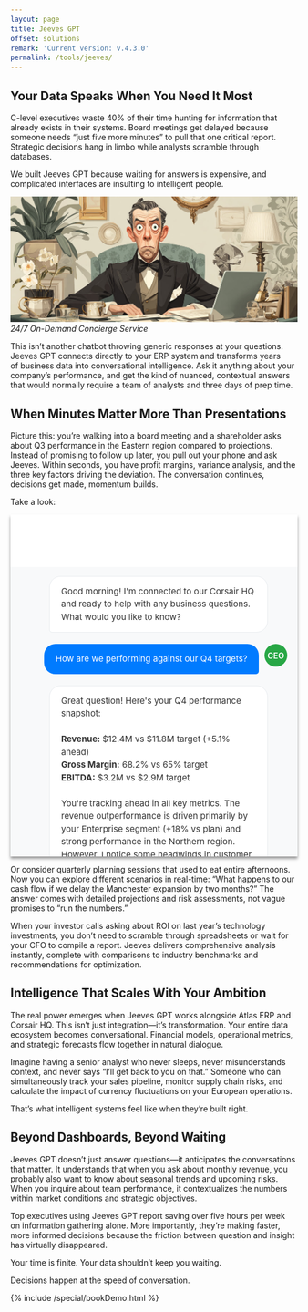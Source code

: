 ```yaml
---
layout: page
title: Jeeves GPT
offset: solutions
remark: 'Current version: v.4.3.0'
permalink: /tools/jeeves/
---
```


## Your Data Speaks When You Need It Most

C-level executives waste 40% of their time hunting for information that already exists in their systems. Board meetings get delayed because someone needs “just five more minutes” to pull that one critical report. Strategic decisions hang in limbo while analysts scramble through databases.

We built Jeeves GPT because waiting for answers is expensive, and complicated interfaces are insulting to intelligent people.

<div class="full-width">
  <img src="/assets/img/newsroom/2025/jeeves-release.jpg" />
  <cite>24/7 On-Demand Concierge Service</cite>
</div>

This isn’t another chatbot throwing generic responses at your questions. Jeeves GPT connects directly to your ERP system and transforms years of business data into conversational intelligence. Ask it anything about your company’s performance, and get the kind of nuanced, contextual answers that would normally require a team of analysts and three days of prep time.

## When Minutes Matter More Than Presentations

Picture this: you’re walking into a board meeting and a shareholder asks about Q3 performance in the Eastern region compared to projections. Instead of promising to follow up later, you pull out your phone and ask Jeeves. Within seconds, you have profit margins, variance analysis, and the three key factors driving the deviation. The conversation continues, decisions get made, momentum builds.

Take a look:

<style>
    .chat-container {
        width: 100%;
        height: 600px;
        background: white;
        box-shadow: 0 4px 5px rgba(0,0,0,0.4);
        display: flex;
        flex-direction: column;
        overflow: hidden;
    }
    
    .chat-header {
        background: var(--gray-trans);
        color: white;
        padding: 20px;
    }
    
    .chat-messages {
        flex: 1;
        padding: 16px 8px;
        overflow-y: auto;
        background: #f8f9fa;
    }
    
    .message {
        margin-bottom: 20px;
        display: flex;
        align-items: flex-start;
    }
    
    .user-message {
        justify-content: flex-end;
    }
    
    .bot-message {
        justify-content: flex-start;
    }
    
    .message-content {
        max-width: 70%;
        padding: 15px 20px;
        border-radius: 20px;
        font-size: 15px;
        line-height: 1.5;
    }
    
    .user-message .message-content {
        background: #007bff;
        color: white;
        border-bottom-right-radius: 5px;
    }
    
    .bot-message .message-content {
        background: white;
        color: #333;
        border-bottom-left-radius: 5px;
        border: 1px solid #e9ecef;
    }
    
    .avatar {
        width: 40px;
        height: 40px;
        border-radius: 50%;
        margin: 0 10px;
        display: flex;
        align-items: center;
        justify-content: center;
        font-weight: 600;
        font-size: 14px;
    }
    
    .user-avatar {
        background: #28a745;
        color: white;
    }
    
    .bot-avatar {
        background-image: url(/assets/img/common/avatars/jeeves-avatar.png);
        background-position: center;
        color: white;
    }
    
    .highlight {
        background: #fff3cd;
        padding: 2px 6px;
        border-radius: 4px;
        font-weight: 600;
    }
    
    .typing {
        padding: 10px 20px;
        color: #6c757d;
        font-style: italic;
        font-size: 14px;
    }
    
    @keyframes fadeIn {
        from { opacity: 0; transform: translateY(10px); }
        to { opacity: 1; transform: translateY(0); }
    }
    
    .message {
        animation: fadeIn 0.3s ease-out;
    }
</style>

<div class="text-content-caption">
    <div class="chat-container">
        <div class="chat-header">
            <p>🟢 Jeeves connected to Corsair HQ...</p>
        </div>
        <div class="chat-messages" id="messages">
            <div class="message bot-message">
                <div class="avatar bot-avatar"></div>
                <div class="message-content">
                    Good morning! I'm connected to our Corsair HQ and ready to help with any business questions. What would you like to know?
                </div>
            </div>
            <div class="message user-message">
                <div class="message-content">
                    How are we performing against our Q4 targets?
                </div>
                <div class="avatar user-avatar">CEO</div>
            </div>
            <div class="message bot-message">
                <div class="avatar bot-avatar"></div>
                <div class="message-content">
                    Great question! Here's your Q4 performance snapshot:<br><br>
                    <strong>Revenue:</strong> $12.4M vs $11.8M target (+5.1% ahead)<br>
                    <strong>Gross Margin:</strong> 68.2% vs 65% target<br>
                    <strong>EBITDA:</strong> $3.2M vs $2.9M target<br><br>
                    You're tracking ahead in all key metrics. The revenue outperformance is driven primarily by your Enterprise segment (+18% vs plan) and strong performance in the Northern region. However, I notice some headwinds in customer acquisition costs that we should discuss.
                </div>
            </div>
            <div class="message user-message">
                <div class="message-content">
                    What's the ROI on our new sales team hires this year?
                </div>
                <div class="avatar user-avatar">CEO</div>
            </div>
            <div class="message bot-message">
                <div class="avatar bot-avatar"></div>
                <div class="message-content">
                    Based on our HR and sales data analysis:<br><br>
                    <strong>Investment:</strong> $485K (salaries + benefits + onboarding)<br>
                    <strong>Additional Revenue Generated:</strong> $1.8M<br>
                    <strong>ROI:</strong> 271% return in first 9 months<br><br>
                    The 4 new enterprise sales reps are significantly outperforming projections. Sarah Mitchell alone has closed $650K in new business. The SMB team is performing at plan. Average ramp time was 3.2 months vs the 4-month industry benchmark.
                </div>
            </div>
            <div class="message user-message">
                <div class="message-content">
                    Should we be worried about the supply chain delays I've been hearing about?
                </div>
                <div class="avatar user-avatar">CEO</div>
            </div>
            <div class="message bot-message">
                <div class="avatar bot-avatar"></div>
                <div class="message-content">
                    I've analyzed your supply chain data and external risk factors:<br><br>
                    <strong>Current Impact:</strong> Minimal. Only 2.1% of orders delayed beyond SLA<br>
                    <strong>Risk Assessment:</strong> Medium-High for Q1 2026<br><br>
                    Our diversified supplier strategy is working well. However, 34% of your key components come from the Southeast Asia corridor where we're seeing increasing disruption. I recommend activating your secondary supplier agreements for critical components within 45 days.<br><br>
                    Would you like me to prepare a detailed risk mitigation plan?
                </div>
            </div>
            <div class="message user-message">
                <div class="message-content">
                    Yes, and also prepare a brief for tomorrow's board meeting about our competitive position
                </div>
                <div class="avatar user-avatar">CEO</div>
            </div>
            <div class="typing">Jeeves is analyzing competitive data and preparing your brief...</div>
        </div>
    </div>
</div>

<script>
    // Simulate typing animation
    setTimeout(() => {
        const typingElement = document.querySelector('.typing');
        if (typingElement) {
            typingElement.innerHTML = 'Jeeves is analyzing market data and preparing comprehensive brief...';
        }
    }, 2000);

    setTimeout(() => {
        const typingElement = document.querySelector('.typing');
        if (typingElement) {
            typingElement.remove();
        }
        
        const messagesContainer = document.getElementById('messages');
        const newMessage = document.createElement('div');
        newMessage.className = 'message bot-message';
        newMessage.innerHTML = `
            <div class="avatar bot-avatar"></div>
            <div class="message-content">
                I've prepared both documents:<br><br>
                
                <strong>Supply Chain Risk Mitigation Plan</strong> - Ready for review<br>
                <strong>Competitive Position Brief</strong> - Includes market share analysis, competitive threats, and 3 strategic recommendations<br><br>
                
                Key highlight for the board: You've gained 2.3% market share this quarter, primarily at the expense of TechCorp and InnovateNow. Your customer retention rate of 94.2% vs industry average of 87% is a significant competitive advantage.<br><br>
                
                Both documents are now available in your executive dashboard. Need me to walk through any specific sections?
            </div>
        `;
        messagesContainer.appendChild(newMessage);
        messagesContainer.scrollTop = messagesContainer.scrollHeight;
    }, 4000);
</script>

<div class="air-lg"></div>

Or consider quarterly planning sessions that used to eat entire afternoons. Now you can explore different scenarios in real-time: “What happens to our cash flow if we delay the Manchester expansion by two months?” The answer comes with detailed projections and risk assessments, not vague promises to “run the numbers.”

When your investor calls asking about ROI on last year’s technology investments, you don’t need to scramble through spreadsheets or wait for your CFO to compile a report. Jeeves delivers comprehensive analysis instantly, complete with comparisons to industry benchmarks and recommendations for optimization.

## Intelligence That Scales With Your Ambition

The real power emerges when Jeeves GPT works alongside Atlas ERP and Corsair HQ. This isn’t just integration—it’s transformation. Your entire data ecosystem becomes conversational. Financial models, operational metrics, and strategic forecasts flow together in natural dialogue.

Imagine having a senior analyst who never sleeps, never misunderstands context, and never says “I’ll get back to you on that.” Someone who can simultaneously track your sales pipeline, monitor supply chain risks, and calculate the impact of currency fluctuations on your European operations.

That’s what intelligent systems feel like when they’re built right.

## Beyond Dashboards, Beyond Waiting

Jeeves GPT doesn’t just answer questions—it anticipates the conversations that matter. It understands that when you ask about monthly revenue, you probably also want to know about seasonal trends and upcoming risks. When you inquire about team performance, it contextualizes the numbers within market conditions and strategic objectives.

Top executives using Jeeves GPT report saving over five hours per week on information gathering alone. More importantly, they’re making faster, more informed decisions because the friction between question and insight has virtually disappeared.

Your time is finite. Your data shouldn’t keep you waiting.

Decisions happen at the speed of conversation.

{% include /special/bookDemo.html %}
